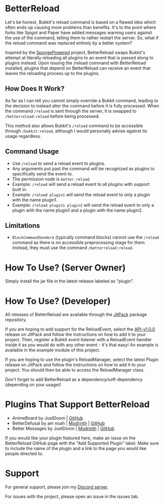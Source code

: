 # BetterReload

Let's be honest, Bukkit's reload command is based on a flawed idea which often ends up causing more problems than
benefits. It's to the point where forks like Spigot and Paper have added messages warning users against the use of the
command, telling them to rather restart the server. So, what if the reload command was replaced entirely by a better
system?

Inspired by the [SpongePowered](https://github.com/SpongePowered/Sponge) project, BetterReload swaps Bukkit's attempt
at literally reloading all plugins to an event that is passed along to plugins instead. Upon issuing the /reload
command with BetterReload installed, plugins that depend on BetterReload can receive an event that leaves the reloading
process up to the plugins.

## How Does It Work?

As far as I can tell you cannot simply override a Bukkit command, leading to the decision to instead alter the command 
before it is fully processed. When the command `/reload` is sent through the server, it is swapped to `/betterreload:reload`
before being processed.

This method also allows Bukkit's `/reload` command to be accessible through `/bukkit:reload`, although I would personally
advise against its usage regardless.

## Command Usage

- Use `/reload` to send a reload event to plugins.
- Any arguments put past the command will be recognized as plugins to specifically send the event to.
- The permission node is `better.reload`.
- Example: `/reload` will send a reload event to all plugins with support built in.
- Example: `/reload plugin1` will send the reload event to only a plugin with the name plugin1.
- Example: `/reload plugin1 plugin2` will send the reload event to only a plugin with the name plugin1 and a plugin with the name plugin2.

## Limitations

- `BlockCommandSender`s (typically command blocks) cannot use the `/reload` command as there is no accessible preprocessing
  stage for them. Instead, they must use the command `/betterreload:reload`.

# How To Use? (Server Owner)

Simply install the jar file in the latest release labeled as "plugin".

# How To Use? (Developer)

All releases of BetterReload are available through the [JitPack](https://jitpack.io/#amnoah/betterreload) package repository.

If you are hoping to add support for the ReloadEvent, select the [API-v1.0.0](https://jitpack.io/#amnoah/betterreload/API-v1.0.0)
release on JitPack and follow the instructions on how to add it to your project. Then, register a Bukkit event listener
with a ReloadEvent handler inside it as you would do with any other event - it's that easy! An example is available in
the example module of this project.

If you are hoping to use the plugin's ReloadManager, select the latest Plugin release on JitPack and follow the
instructions on how to add it to your project. You should then be able to access the ReloadManager class.

Don't forget to add BetterReload as a dependency/soft-dependency (depending on your usage)!

# Plugins That Support BetterReload

- AnimeBoard by JustDoom | [GitHub](https://github.com/JustDoom/AnimeBoard)
- BetterDefusal by am noah | [Modrinth](https://modrinth.com/plugin/betterdefusal) | [GitHub](https://github.com/amnoah/BetterDefusal)
- Better Messages by JustDoom | [Modrinth](https://modrinth.com/plugin/bettermessages) | [GitHub](https://github.com/JustDoom/Better-Messages)

If you would like your plugin featured here, make an issue on the BetterReload GitHub page with the "Add Supported Plugin"
label. Make sure to include the name of the plugin and a link to the page you would like people directed to.

# Support

For general support, please join my [Discord server](https://discord.gg/ey9uTg3hcy).

For issues with the project, please open an issue in the issues tab.
